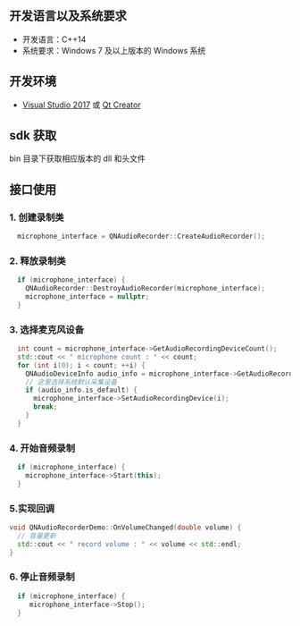 ## 开发语言以及系统要求

- 开发语言：C++14
- 系统要求：Windows 7 及以上版本的 Windows 系统

## 开发环境

- [Visual Studio 2017](https://www.visualstudio.com/zh-hans/vs/older-downloads/) 或 [Qt Creator](http://download.qt.io/archive/qt/)

## sdk 获取
bin 目录下获取相应版本的 dll 和头文件

## 接口使用


### 1. 创建录制类
```c++
  microphone_interface = QNAudioRecorder::CreateAudioRecorder();
```

### 2. 释放录制类
```c++
  if (microphone_interface) {
    QNAudioRecorder::DestroyAudioRecorder(microphone_interface);
    microphone_interface = nullptr;
  }
```

### 3. 选择麦克风设备
```c++
  int count = microphone_interface->GetAudioRecordingDeviceCount();
  std::cout << " microphone count : " << count;
  for (int i(0); i < count; ++i) {
    QNAudioDeviceInfo audio_info = microphone_interface->GetAudioRecordingDeviceInfo(i);
    // 这里选择系统默认采集设备
    if (audio_info.is_default) {
      microphone_interface->SetAudioRecordingDevice(i);
      break;
    }
  }
```

### 4. 开始音频录制
```c++
  if (microphone_interface) {
    microphone_interface->Start(this);
  }
```
### 5.实现回调
```c++
void QNAudioRecorderDemo::OnVolumeChanged(double volume) {
  // 音量更新 
  std::cout << " record volume : " << volume << std::endl;
}
```

### 6. 停止音频录制
```c++
  if (microphone_interface) {
     microphone_interface->Stop();
  }

```

